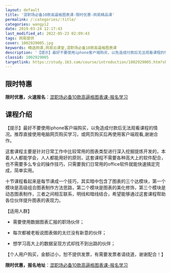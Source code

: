 ```yaml
---
layout: default
title: '混职场必备10款高逼格图表课-限时优惠-网易精品课'
permalink: /:categories/:title/
categories: wangyi2
date: 2019-03-24 12:17:43
last_modified_at: 2022-05-23 02:09:43
tags: 网易提供
cover: 1002929005.jpg
keywords: 精选网课,网易云课堂,混职场必备10款高逼格图表课
description: '【提示】最好不要使用iphone客户端购买，以免造成付款后无法观看课程的情况。推荐直接使用电脑网页购买学习，或网页购买后'
classid: 1002929005
targetlink: https://study.163.com/course/introduction/1002929005.htm?share=1&shareId=1025206652&utm_campaign=share&utm_medium=iphoneShare&utm_source=&utm_u=1025206652
---
```


## 限时特惠

**限时优惠，火速报名**：[混职场必备10款高逼格图表课-报名学习](https://study.163.com/course/introduction/1002929005.htm?share=1&shareId=1025206652&utm_campaign=share&utm_medium=iphoneShare&utm_source=&utm_u=1025206652)

## 课程介绍

【提示】最好不要使用iphone客户端购买，以免造成付款后无法观看课程的情况。推荐直接使用电脑网页购买学习，或网页购买后再使用客户端观看,谢谢合作。



这套课程主要是针对日常工作中比较常用的图表类型进行深入挖掘提炼开发的，本着人人都能学会，人人都能用好的原则，这套课程不需要各种高大上的软件配合，也不需要多么专业的操作技巧，只需要我们日常用的office软件就能快速搞定完成，简单实用。



十节课程看起来是每节课成一个技巧，其实暗中包含了图表的三个达模块，第一个模块是高级组合图表制作方法思路，第二个模块是图表的美化修饰，第三个模块是动态图表制作，三者之间相互联系，明线和暗线结合，希望能够通过这套课程帮助各位伙伴提升图表的表现力。



【适用人群】

- 需要使用数据图表汇报的职场伙伴；

- 每次都被老板说图表做的太烂没有新意的伙伴；

- 想学习高大上的数据呈现方式却找不到出路的伙伴；



【个人用户购买，金额过小，恕不提供发票，有需要发票者请绕道，谢谢配合！】

**限时优惠，报名地址**：[混职场必备10款高逼格图表课-报名学习](https://study.163.com/course/introduction/1002929005.htm?share=1&shareId=1025206652&utm_campaign=share&utm_medium=iphoneShare&utm_source=&utm_u=1025206652)


